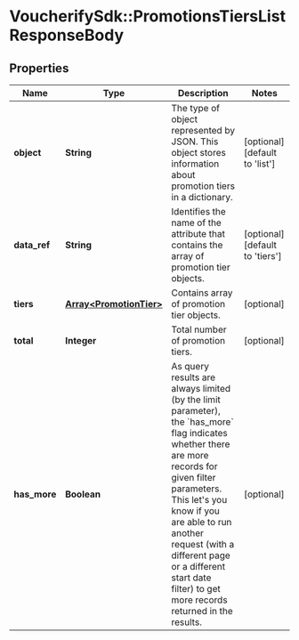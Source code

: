# VoucherifySdk::PromotionsTiersListResponseBody

## Properties

| Name | Type | Description | Notes |
| ---- | ---- | ----------- | ----- |
| **object** | **String** | The type of object represented by JSON. This object stores information about promotion tiers in a dictionary. | [optional][default to &#39;list&#39;] |
| **data_ref** | **String** | Identifies the name of the attribute that contains the array of promotion tier objects. | [optional][default to &#39;tiers&#39;] |
| **tiers** | [**Array&lt;PromotionTier&gt;**](PromotionTier.md) | Contains array of promotion tier objects. | [optional] |
| **total** | **Integer** | Total number of promotion tiers. | [optional] |
| **has_more** | **Boolean** | As query results are always limited (by the limit parameter), the &#x60;has_more&#x60; flag indicates whether there are more records for given filter parameters. This let&#39;s you know if you are able to run another request (with a different page or a different start date filter) to get more records returned in the results. | [optional] |

